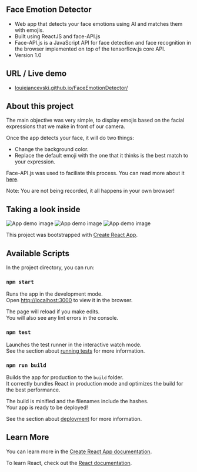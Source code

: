 
## Face Emotion Detector
- Web app that detects your face emotions using AI and matches them with emojis.
- Built using ReactJS and face-API.js
- Face-API.js is a JavaScript API for face detection and face recognition in the browser implemented on top of the tensorflow.js core API.
- Version 1.0

## URL / Live demo
- [louiejancevski.github.io/FaceEmotionDetector/](https://louiejancevski.github.io/FaceEmotionDetector/)

## About this project
The main objective was very simple, to display emojis based on the facial expressions that we make in front of our camera.

Once the app detects your face, it will do two things:
- Change the background color.
- Replace the default emoji with the one that it thinks is the best match to your expression.

Face-API.js was used to faciliate this process. You can read more about it [here](https://justadudewhohacks.github.io/face-api.js/docs/).

Note: You are not being recorded, it all happens in your own browser!

## Taking a look inside

![App demo image](https://github.com/louiejancevski/FaceEmotionDetector/blob/master/public/demo.png)
![App demo image](https://github.com/louiejancevski/FaceEmotionDetector/blob/master/public/demo1.png)
![App demo image](https://github.com/louiejancevski/FaceEmotionDetector/blob/master/public/demo2.png)



This project was bootstrapped with [Create React App](https://github.com/facebook/create-react-app).

## Available Scripts

In the project directory, you can run:

### `npm start`

Runs the app in the development mode.<br />
Open [http://localhost:3000](http://localhost:3000) to view it in the browser.

The page will reload if you make edits.<br />
You will also see any lint errors in the console.

### `npm test`

Launches the test runner in the interactive watch mode.<br />
See the section about [running tests](https://facebook.github.io/create-react-app/docs/running-tests) for more information.

### `npm run build`

Builds the app for production to the `build` folder.<br />
It correctly bundles React in production mode and optimizes the build for the best performance.

The build is minified and the filenames include the hashes.<br />
Your app is ready to be deployed!

See the section about [deployment](https://facebook.github.io/create-react-app/docs/deployment) for more information.

## Learn More

You can learn more in the [Create React App documentation](https://facebook.github.io/create-react-app/docs/getting-started).

To learn React, check out the [React documentation](https://reactjs.org/).
